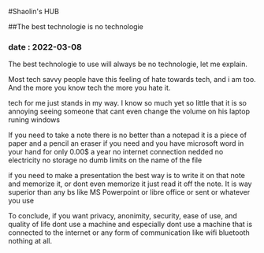 #Shaolin's HUB  

##The best technologie is no technologie

### date : 2022-03-08

  

The best technologie to use will always be no technologie, let me explain.

Most tech savvy people have this feeling of hate towards tech, and i am too. And the more you know tech the more you hate it.

tech for me just stands in my way. I know so much yet so little that it is so annoying seeing someone that cant even change the volume on his laptop runing windows

If you need to take a note there is no better than a notepad it is a piece of paper and a pencil an eraser if you need and you have microsoft word in your hand for only 0.00$ a year no internet connection nedded no electricity no storage no dumb limits on the name of the file

if you need to make a presentation the best way is to write it on that note and memorize it, or dont even memorize it just read it off the note. It is way superior than any bs like MS Powerpoint or libre office or sent or whatever you use

To conclude, if you want privacy, anonimity, security, ease of use, and quality of life dont use a machine and especially dont use a machine that is connected to the internet or any form of communication like wifi bluetooth nothing at all.